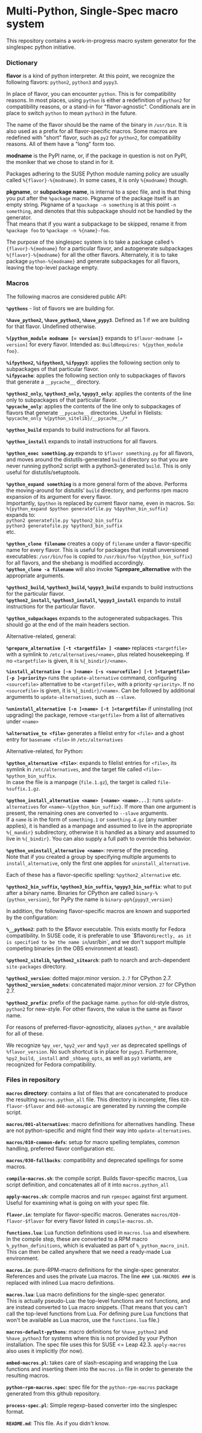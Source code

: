 # Multi-Python, Single-Spec macro system

This repository contains a work-in-progress macro system generator for the singlespec python initiative.

### Dictionary

__flavor__ is a kind of python interpreter. At this point, we recognize the following flavors:
`python2`, `python3` and `pypy3`.

In place of flavor, you can encounter `python`. This is for compatibility reasons. In most places,
using `python` is either a redefinition of `python2` for compatibility reasons, or a stand-in for
"flavor-agnostic". Conditionals are in place to switch `python` to mean `python3` in the future.

The name of the flavor should be the name of the binary in `/usr/bin`. It is also used as a prefix
for all flavor-specific macros. Some macros are redefined with "short" flavor, such as `py2` for
`python2`, for compatibility reasons. All of them have a "long" form too.

__modname__ is the PyPI name, or, if the package in question is not on PyPI, the moniker that we
chose to stand in for it.

Packages adhering to the SUSE Python module naming policy are usually called `%{flavor}-%{modname}`.
In some cases, it is only `%{modname}` though.

__pkgname__, or __subpackage name__, is internal to a spec file, and is that thing you put after the
`%package` macro. Pkgname of the package itself is an empty string. Pkgname of a `%package -n
something` is at this point `-n something`, and denotes that this subpackage should not be handled
by the generator.  
That means that if you want a subpackage to be skipped, rename it from `%package foo` to
`%package -n %{name}-foo`.

The purpose of the singlespec system is to take a package called `%{flavor}-%{modname}` for a
particular flavor, and autogenerate subpackages `%{flavor}-%{modname}` for all the other flavors.
Alternately, it is to take package `python-%{modname}` and generate subpackages for all flavors,
leaving the top-level package empty.

### Macros

The following macros are considered public API:

__`%pythons`__ - list of flavors we are building for.

__`%have_python2`, `%have_python3`, `%have_pypy3`__. Defined as 1 if we are building for that
flavor. Undefined otherwise.

__`%{python_module modname [= version]}`__ expands to `$flavor-modname [= version]` for every
flavor. Intended as: `BuildRequires: %{python_module foo}`.

__`%ifpython2`, `%ifpython3`, `%ifpypy3`__: applies the following section only to subpackages of
that particular flavor.  
__`%ifpycache`__: applies the following section only to subpackages of flavors that generate a
`__pycache__` directory.

__`%python2_only`, `%python3_only`, `%pypy3_only`__: applies the contents of the line only to
subpackages of that particular flavor.  
__`%pycache_only`__: applies the contents of the line only to subpackages of flavors that generate
`__pycache__` directories. Useful in filelists: `%pycache_only %{python_sitelib}/__pycache__/*`

__`%python_build`__ expands to build instructions for  all flavors.

__`%python_install`__ expands to install instructions for all flavors.

__`%python_exec something.py`__ expands to `$flavor something.py` for all flavors, and moves around
the distutils-generated `build` directory so that you are never running python2 script with a
python3-generated `build`. This is only useful for distutils/setuptools.

__`%python_expand something`__ is a more general form of the above. Performs the moving-around for
distutils' `build` directory, and performs rpm macro expansion of its argument for every flavor.  
Importantly, `$python` is replaced by current flavor name, even in macros. So:  
`%{python_expand $python generatefile.py %$python_bin_suffix}`  
expands to:  
`python2 generatefile.py %python2_bin_suffix`  
`python3 generatefile.py %python3_bin_suffix`  
etc.

__`%python_clone filename`__ creates a copy of `filename` under a flavor-specific name for every
flavor. This is useful for packages that install unversioned executables: `/usr/bin/foo` is copied
to `/usr/bin/foo-%{python_bin_suffix}` for all flavors, and the shebang is modified accordingly.  
__`%python_clone -a filename`__ will also invoke __%prepare_alternative__ with the appropriate
arguments.

__`%python2_build`, `%python3_build`, `%pypy3_build`__ expands to build instructions for the
particular flavor.  
__`%python2_install`, `%python3_install`, `%pypy3_install`__ expands to install
instructions for the particular flavor.

__`%python_subpackages`__ expands to the autogenerated subpackages. This should go at the end of the
main headers section.

Alternative-related, general:

__`%prepare_alternative [-t <targetfile> ] <name>`__  replaces `<targetfile>` with a symlink to
`/etc/alternatives/<name>`, plus related housekeeping. If no `<targetfile>` is given, it is
`%{_bindir}/<name>`.

__`%install_alternative [-n ]<name> [-s <sourcefile>] [-t ]<targetfile> [-p ]<priority>`__  runs the
`update-alternative` command, configuring `<sourcefile>` alternative to be `<targetfile>`, with a
priority `<priority>`. If no `<sourcefile>` is given, it is `%{_bindir}/<name>`.  Can be followed by
additional arguments to `update-alternatives`, such as `--slave`.

__`%uninstall_alternative [-n ]<name> [-t ]<targetfile>`__  if uninstalling (not upgrading) the
package, remove `<targetfile>` from a list of alternatives under `<name>`

__`%alternative_to <file>`__ generates a filelist entry for `<file>` and a ghost entry for
`basename <file>` in `/etc/alternatives`

Alternative-related, for Python:

__`%python_alternative <file>`__: expands to filelist entries for `<file>`, its symlink in
`/etc/alternatives`, and the target file called `<file>-%python_bin_suffix`.  
In case the file is a manpage (`file.1.gz`), the target is called `file-%suffix.1.gz`.

__`%python_install_alternative <name> [<name> <name>...]`__: runs `update-alternatives`
for `<name>-%{python_bin_suffix}`. If more than one argument is present, the remaining ones are
converted to `--slave` arguments.  
If a `name` is in the form of `something.1` or `something.4.gz` (any number applies), it is
handled as a manpage and assumed to live in the appropriate `%{_mandir}` subdirectory, otherwise
it is handled as a binary and assumed to live in `%{_bindir}`. You can also supply a full path
to override this behavior.

__`%python_uninstall_alternative <name>`__: reverse of the preceding.  
Note that if you created a group by specifying multiple arguments to `install_alternative`, only
the first one applies for `uninstall_alternative`.

Each of these has a flavor-specific spelling: `%python2_alternative` etc.

__`%python2_bin_suffix`, `%python3_bin_suffix`, `%pypy3_bin_suffix`__: what to put after
a binary name. Binaries for CPython are called `binary-%{python_version}`, for PyPy the name
is `binary-pp%{pypy3_version}`

In addition, the following flavor-specific macros are known and supported by the configuration:

__`%__python2`__: path to the $flavor executable.  
This exists mostly for Fedora compatibility. In SUSE code, it is preferable to use `$flavor`
directly, as it is specified to be the name in `/usr/bin`, and we don't support multiple competing
binaries (in the OBS environment at least).

__`%python2_sitelib`, `%python2_sitearch`__: path to noarch and arch-dependent `site-packages`
directory.

__`%python2_version`__: dotted major.minor version. `2.7` for CPython 2.7.  
__`%python2_version_nodots`__: concatenated major.minor version. `27` for CPython 2.7.

__`%python2_prefix`__: prefix of the package name. `python` for old-style distros, `python2` for
new-style. For other flavors, the value is the same as flavor name.

For reasons of preferred-flavor-agnosticity, aliases `python_*` are available for all of these.

We recognize `%py_ver`, `%py2_ver` and `%py3_ver` as deprecated spellings of `%flavor_version`. No
such shortcut is in place for `pypy3`. Furthermore, `%py2_build`, `_install` and `_shbang_opts`, as
well as `py3` variants, are recognized for Fedora compatibility.


### Files in repository

__`macros` directory__: contains a list of files that are concatenated to produce the resulting
`macros.python_all` file. This directory is incomplete, files `020-flavor-$flavor` and
`040-automagic` are generated by running the compile script.

__`macros/001-alternatives`__: macro definitions for alternatives handling. These are not
python-specific and might find their way into `update-alternatives`.

__`macros/010-common-defs`__: setup for macro spelling templates, common handling, preferred flavor
configuration etc.

__`macros/030-fallbacks`__: compatibility and deprecated spellings for some macros.

__`compile-macros.sh`__: the compile script. Builds flavor-specific macros, Lua script definition,
and concatenates all of it into `macros.python_all`

__`apply-macros.sh`__: compile macros and run `rpmspec` against first argument. Useful for examining
what is going on with your spec file.

__`flavor.in`__: template for flavor-specific macros. Generates `macros/020-flavor-$flavor` for
every flavor listed in `compile-macros.sh`.

__`functions.lua`__: Lua function definitions used in `macros.lua` and elsewhere. In the compile
step, these are converted to a RPM macro `%_python_definitions`, which is evaluated as part of
`%_python_macro_init`. This can then be called anywhere that we need a ready-made Lua environment.

__`macros.in`__: pure-RPM-macro definitions for the single-spec generator. References and uses the
private Lua macros.  The line `### LUA-MACROS ###` is replaced with inlined Lua macro definitions.

__`macros.lua`__: Lua macro definitions for the single-spec generator.  
This is actually pseudo-Lua: the top-level functions are not functions, and are instead converted to
Lua macro snippets. (That means that you can't call the top-level functions from Lua. For defining
pure Lua functions that won't be available as Lua macros, use the `functions.lua` file.)

__`macros-default-pythons`__: macro definitions for `%have_python2` and `%have_python3` for systems
where this is not provided by your Python installation. The spec file uses this for SUSE <= Leap 42.3.
`apply-macros` also uses it implicitly (for now).

__`embed-macros.pl`__: takes care of slash-escaping and wrapping the Lua functions and inserting
them into the `macros.in` file in order to generate the resulting macros.

__`python-rpm-macros.spec`__: spec file for the `python-rpm-macros` package generated from this
github repository.

__`process-spec.pl`__: Simple regexp-based converter into the singlespec format.

__`README.md`__: This file. As if you didn't know.
